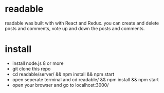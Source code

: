 # readable
readable was built with with React and Redux. you can create and delete posts and comments, vote up and down the posts and comments.

# install
* install node.js 8 or more
* git clone this repo
* cd readable/server/ && npm install && npm start
* open seperate terminal and cd readable/ && npm install && npm start
* open your browser and go to localhost:3000/
